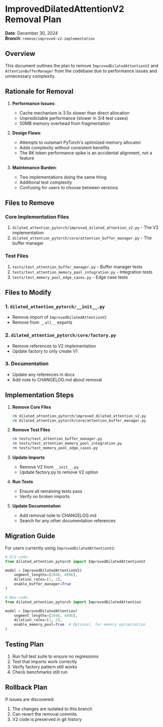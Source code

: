 # ImprovedDilatedAttentionV2 Removal Plan

**Date**: December 30, 2024  
**Branch**: `remove/improved-v2-implementation`

## Overview

This document outlines the plan to remove `ImprovedDilatedAttentionV2` and `AttentionBufferManager` from the codebase due to performance issues and unnecessary complexity.

## Rationale for Removal

1. **Performance Issues**: 
   - Cache mechanism is 3.5x slower than direct allocation
   - Unpredictable performance (slower in 3/4 test cases)
   - 50MB memory overhead from fragmentation

2. **Design Flaws**:
   - Attempts to outsmart PyTorch's optimized memory allocator
   - Adds complexity without consistent benefits
   - The 8K token performance spike is an accidental alignment, not a feature

3. **Maintenance Burden**:
   - Two implementations doing the same thing
   - Additional test complexity
   - Confusing for users to choose between versions

## Files to Remove

### Core Implementation Files
1. `dilated_attention_pytorch/improved_dilated_attention_v2.py` - The V2 implementation
2. `dilated_attention_pytorch/core/attention_buffer_manager.py` - The buffer manager

### Test Files
1. `tests/test_attention_buffer_manager.py` - Buffer manager tests
2. `tests/test_attention_memory_pool_integration.py` - Integration tests
3. `tests/test_memory_pool_edge_cases.py` - Edge case tests

## Files to Modify

### 1. `dilated_attention_pytorch/__init__.py`
- Remove import of `ImprovedDilatedAttentionV2`
- Remove from `__all__` exports

### 2. `dilated_attention_pytorch/core/factory.py`
- Remove references to V2 implementation
- Update factory to only create V1

### 3. Documentation
- Update any references in docs
- Add note to CHANGELOG.md about removal

## Implementation Steps

1. **Remove Core Files**
   ```bash
   rm dilated_attention_pytorch/improved_dilated_attention_v2.py
   rm dilated_attention_pytorch/core/attention_buffer_manager.py
   ```

2. **Remove Test Files**
   ```bash
   rm tests/test_attention_buffer_manager.py
   rm tests/test_attention_memory_pool_integration.py
   rm tests/test_memory_pool_edge_cases.py
   ```

3. **Update Imports**
   - Remove V2 from `__init__.py`
   - Update factory.py to remove V2 option

4. **Run Tests**
   - Ensure all remaining tests pass
   - Verify no broken imports

5. **Update Documentation**
   - Add removal note to CHANGELOG.md
   - Search for any other documentation references

## Migration Guide

For users currently using `ImprovedDilatedAttentionV2`:

```python
# Old code:
from dilated_attention_pytorch import ImprovedDilatedAttentionV2

model = ImprovedDilatedAttentionV2(
    segment_lengths=[2048, 4096],
    dilation_rates=[1, 2],
    enable_buffer_manager=True
)

# New code:
from dilated_attention_pytorch import ImprovedDilatedAttention

model = ImprovedDilatedAttention(
    segment_lengths=[2048, 4096],
    dilation_rates=[1, 2],
    enable_memory_pool=True  # Optional, for memory optimization
)
```

## Testing Plan

1. Run full test suite to ensure no regressions
2. Test that imports work correctly
3. Verify factory pattern still works
4. Check benchmarks still run

## Rollback Plan

If issues are discovered:
1. The changes are isolated to this branch
2. Can revert the removal commits
3. V2 code is preserved in git history